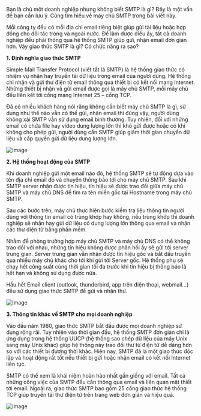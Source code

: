 ﻿Bạn là chủ một doanh nghiệp nhưng không biết SMTP là gì? Đây là một vấn đề bạn cần lưu ý. Cùng tìm hiểu về máy chủ SMTP trong bài viết này.

Mỗi công ty đều có mỗi địa chỉ email riêng biệt giúp gửi tài liệu hoặc hợp đồng cho đối tác trong và ngoài nước. Để làm được điều ấy, tất cả doanh nghiệp đều phải thông qua hệ thống SMTP giúp gửi, nhận email đơn giản hơn. Vậy giao thức SMTP là gì? Có chức năng ra sao?

**1. Định nghĩa giao thức SMTP**

Simple Mail Transfer Protocol (viết tắt là SMTP) là hệ thống giao thức có nhiệm vụ nhận hay truyền tải dữ liệu trong email của người dùng. Hệ thống chỉ nhận và gửi thư điện tử email thông qua thiết bị có kết nối mạng Internet. Những thiết bị nhận và gửi email được gọi là máy chủ SMTP, mỗi máy chủ đều liên kết tới cổng mạng Internet 25 – cổng TCP.

Đã có nhiều khách hàng nói rằng không cần biết máy chủ SMTP là gì, sử dụng như thế nào vẫn có thể gửi, nhận email thì đúng vậy, người dùng không xài SMTP vẫn sử dụng email bình thường. Tuy nhiên, đối với những email có chứa file hay video dung lượng lớn thì khó gửi được hoặc có khi không cho phép gửi, người dùng cần SMTP giúp giảm thời gian chuyển dữ liệu và cấp quyền gửi dữ liệu dung lượng lớn.

![image](https://user-images.githubusercontent.com/65167293/157799843-f43e933d-b41d-42d8-8605-c8afda7fab20.png)

**2.  Hệ thống hoạt động của SMTP**

Khi doanh nghiệp gửi một email nào đó, hệ thống SMTP sẽ tự động dựa vào tên địa chỉ email đó và chuyển thông báo tới cho máy chủ SMTP. Sau khi SMTP server nhận được tín hiệu, tín hiệu sẽ được trao đổi giữa máy chủ SMTP và máy chủ DNS để tìm ra tên miền gốc tại Hostname trong máy chủ SMTP.

Sau các bước trên, máy chủ thực hiện bước kiểm tra liệu thông tin người dùng với thông tin email có trùng khớp hay không, nếu trùng khớp thì doanh nghiệp sẽ nhận hay gửi dữ liệu có dung lượng lớn thông qua email và nhận các thư điện tử bằng phần mềm.

Nhằm đề phòng trường hợp máy chủ SMTP và máy chủ DNS có thể không trao đổi với nhau, những tín hiệu không được phản hồi ấy sẽ gửi tới server trung gian. Server trung gian vẫn nhận được tín hiệu gốc và bắt đầu truyền qua nhiều máy chủ khác cho tới khi gửi tới Server gốc. Hệ thống phụ sẽ chạy hết công suất cùng thời gian tối đa trước khi tín hiệu bị thông báo là hết hạn và không sử dụng được nữa.

Hầu hết Email client (outlook, thunderbird, app trên điện thoại, webmail...) đều sử dụng giao thức SMTP để gửi và nhận thư.

![image](https://user-images.githubusercontent.com/65167293/157799927-2b594cbf-83e7-4642-b7fe-ddd8cdc0d121.png)

**3.  Thông tin khác về SMTP cho mọi doanh nghiệp**

Vào đầu năm 1980, giao thức SMTP bắt đầu được mọi doanh nghiệp sử dụng rộng rãi. Tuy nhiên vào thời gian đầu, hệ thống SMTP đơn giản chỉ là ứng dụng trong hệ thống UUCP (hệ thống sao chép dữ liệu của máy Unix sang máy Unix khác) giúp hệ thống này trao đổi thư từ điện tử dễ dàng hơn so với các thiết bị đương thời khác. Hiện nay, SMTP đã là một giao thức độc lập và hoạt động rất tốt nếu thiết bị gửi hoặc nhận email có kết nối Internet liên tục.

SMTP có thể xem là khái niệm hoàn hảo nhất gần giống với email. Tất cả những công việc của SMTP đều cần thông qua email và liên quan mật thiết tới email. Ngoài ra, giao thức SMTP bao gồm 25 cổng giao thức hệ thống TCP giúp truyền tải thư điện tử trên trang web đơn giản và hiệu quả.

![image](https://user-images.githubusercontent.com/65167293/157799972-627bd6d0-2672-4f2d-86d4-8ca3607f2167.png)
